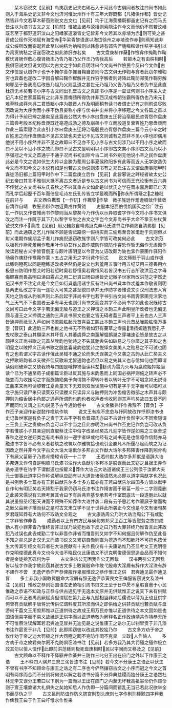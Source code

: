 <!-- { "loadSidebar": true } -->
　　栞木窃说文【见前】鸟夷窃史记夹右碣石入于河此今古俱同者故注曰尚书如此则入于海系史记文非今文也济河惟沇州作十有三年大野既都【凡猪俱作都】皆史记然皆非今文若草木蔪苞则说文古文也【见前】均于江海荥播既都虽史记有之而马氏皆注以为漆书古文之文【见前】惟被孟诸与荥播则索隠注作今文而他仍不然若汶嶓既艺至于都野道汧汶山之阳嶓冢道瀁皆史记皆非今文若其以赤埴为赤则可笑之甚晋成公绥作天地赋有海岱赤华梁青黎语遂以海岱徐州之赤埴改作赤则焉知此非成公绥所改而妄诞若此至以纳秸为纳稭则以韩愈诗有郊告俨匏稭稭读作秸字书引以为禹贡纳秸之证遂窃改之似此肺肝亦若矣
　　古文盘庚枿作蘖作憸弇作掩鞫作鞠敷忧肾肠作敷心腹肾肠丕乃告乃祖乃父作丕乃告我高后
　　若颠木之有由枿相时民俱窃说文但说文明以为古文之字如此且明注曰今文尚书作憸民今反曰今文作古文作憸是认贼作子也予不掩尔善尔惟自鞠自苦则今古文俱无作鞫与弇者此窃尔雅鞫穷也弇葢也遂改二字因自解曰鞠作穉解并无作穷字解者则诗降此鞠防郑笺作鞠穷解何耶至于告我高后改告乃祖乃父则乱道之甚世无乃祖乃父告乃祖乃父者伪书至此直杜撰无术矣若书小序与古文同出孔壁古文之真即书小序是一显证何则书小序采入史记凡本纪世家篇篇有之此非东晋梅赜所得伪并非西汉成帝朝张霸所得伪也乃宋元难草昧卤莽朱呉二君皆黜小序为魏晋人作及明而稍有读书者谓史记有之则前说尽败因改说为大序伪而小序不伪且妄称小序与伏书并出并将小序移冠之今文各篇之首以为得计予前已辨之屡矣至此篇首公然大书小序曰盘庚五迁将治亳殷民咨胥怨作盘庚三篇尝考殷本纪称盘庚既迁亳遵成汤之德及崩弟小辛立而殷道复衰百姓乃思盘庚而作此三篇索隠注此直引小序曰盘庚五迁将治亳殷民咨胥怨作盘庚三篇今云小辛之时百姓思之而作盘庚由不见古文故也夫史记不见古文则诚有之然非不见小序也即偶用他说不用小序然并非不见之故即曰不见亦不见小序与古文何涉乃以不用小序之故而曰不见以不见小序之故而即曰不见古文是明明以小序即古文矣小序即古文而乃以小序强冠之今文之首通乎不通乎况尚书初出除今古二尚书外别无他说小辛之民作盘庚此必是今文之说如伏生大传以金縢为塟周公事夏侯欧阳多有此等而近人无学欲造伪今文而不知今文之本说有如是也若古文伪说则漆书有之郑氏注古文谓盘庚事阳甲时谋徙汤旧都上篇阳甲时作中下二篇盘庚立后作【见前】此皆邪说之畔经者故太史公纪五帝曰其言不雅驯大抵不离古文者近是专以古文尚书为可信而王充论衡有云六典不传犹之古文尚书左氏春秋之不兴其重古文如此是以伏氏之学在晋永嘉后即已亡灭而孔学后起歴千百年而倍显毛诗左氏孔传皆立学最晚而所弥永所谓簸之之糠粃在前非与
　　古文西伯戡耆【一作阢】作戡黎作挚　微子旄逊作耄逊稠敛作雠敛自清作自靖　牧誓弗御作勿迓黄戌作黄钺
　　史殷本纪西伯伐饥国灭之徐广注云饥一作阢又作耆帷尚书作黎则当从黎矣今乃作伪以示异取耆字作今文将小序书文俱改之而注一作阢于其下乃以黎字专坐之古文之字岂今文非尚书乎大命不挚王左杖黄钺说文作不黄戌【见前】用乂雠敛自靖弗迓克奔马氏漆书注作稠敛自清弗御【见前】而此通窃之乞儿作贼不顾是否祗路傍一假桃实而三偷焉至吾家耄逊于荒则但以射义耄期作旄期孟子耄儿作旄倪遂窃改旄字则凡字皆可改矣何必此
　　古文洪范以极死作殛死羞用作敬用叶作协艾作乂畏作威防作貌防作睿悊作哲无侮作无虐颇作陂读若秘古义字皆音俄正与颇叶唐明皇以今音为乂诏改颇为陂也雺作蒙圛作驿阳作旸奥作燠舒作豫霿作蒙卜五占之用无之字衍貣作衍忒
　　说文殛鲧于羽山或作极此鲧则殛死以同是殛鲧遂改极字然仍是说文也若羞用五事叶用五纪艾用三德畏用六极思曰防明作悊艾时阳若悊时奥若舒恒奥若霿恒风若皆汉书五行志所改洪范之字毋侮鳏寡而畏高明曰涕曰霿占之用二衍貣曰旸曰奥皆史记微子世家所改洪范之字然史记汉书并不注定此是今文且如衍貣羞用诸字反有注曰尚书貣本作忒羞本作敬者则明是两史私改之字而一连窃入可笑之甚至貌曰恭并无作防字者惟说文引汉刑法志人宵天地之防或从豹省声则此系后起字非尚书字也若字书引古文尚书雨霁雺圛克注雺地气上天气不下也圛者云半有半无也则引尚书文而变其字不必尚书字如此也况既称古文尚可曰此今文字乎若无偏无陂与遵王之义押谓之本韵三声此明皇所改者也无偏无颇与遵王之义押谓之通韵三声此书原文也要之皆无碍者葢三声者平上去也古人三声皆通押而祗无入声如尚书歌股肱起元首喜百工熙此本韵三声也元首丛脞股肱惰万事堕【音灰】此通韵三声也推之他书无不然者如野有蔓草之零露清扬婉适我愿孔子曳杖歌之泰山其頺梁木其坏哲人其萎虞舜之南薰解愠鹊巢之穿墉速讼皆是故古之以颇押义正尚书歌之元首丛脞韵也犹诗之不失其驰舎矢如破易之与尔縻之其子和之也明皇之以陂押义正尚书歌之股肱喜哉韵也犹诗之悦怿女美美人之贻易之不可试也固有之也若谓义字古读作俄此吴棫不通之论而朱氏误袭之今又袭之古韵从此亡矣夫义之押歌哿韵者以支微齐佳灰歌麻尤皆通韵也若但以易之失其义也与信如何也而即谓读俄则破斧之又缺我锜与四国是哦押锜当读科左繇词为雷为火与为嬴败姬押姬当读个已为不通至荀子成相篇论臣过反其施与末韵愚而上同国必祸押则施之转声必不能变而为收挫切之字而施韵絶矣予向谓韵不得转叶者以转叶无字不可唱念如无説诗匡鼎来来尚可读黎若江夏黄童天下无双则双当读施中切有是字乎无字而可以唱可以念乎施只读尸来只读莱双只读艭义只读异义与陂押则为冲齿缩舌徴部之木声其与颇押则为缩舌居中角部之通声所谓韵也韵也者收声者也收同则其声均矣故曰五音不同声而同均又谓之五均説见予古今通韵卷中
　　古文金縢弗忬作弗豫不【音负】子作丕子亲迎作新逆懿作噫筑作筑
　　说文王有疾不悆悆与忬同故改作忬即漆书也史记鲁世家是有负子之责于天古不字有负音郑氏亦曰不古读作负然字义不同索隠谓三王负上天之责故曰负岂可以不字当之且此亦明注曰尚书作丕史记作负岂可改从负字若惟朕小子其亲迎则直取蔡沈注中俗字改圣经矣古凡迎字皆作逆如易之三驱舍逆春秋之逆女逆妇类岂有尚书直出一迎字者纵或他经有之尚书无是也信噫作信懿亦马融漆书字皆不必有义者若筑之改筑以尔雅筑拾也疏引金縢凡木所偃尽起而筑之为证因改之然并非今文字古文大诰大诰猷尔多邦古文作猷大诰尔多邦降害作降割矧肻构下有厥父菑厥子乃弗肻播矧肻获一十二字
　　王若曰猷大诰尔多邦猷是语辞大诰多邦连文作句自是明顺马氏漆书注作大诰猷尔多邦本是脱误而此又窃之且据王莽作诰亦道字在诰字下谓猷道也按翟义莽作大诰云大诰道诸侯王三公列侯于汝卿大夫元士御事此道字只作称说解纵应劭有以大道告诸侯语然未必即以道字易猷字也况此是书例后多士篇亦有王若曰猷告尔多士多方篇亦有王若曰猷告尔四国多方皆以猷字自作句有明证矣若天降割于我家仍窃马氏漆书注作降害而于厥菑一段十二字则竟删之此袭宋儒说有云厥考翼其肻曰予有后弗弃基专承若考作室既底法一段遂删此以就其说虽毁圣经犯天诛而不顾殊不知莽作大诰并袭二段有云予思若考作室厥子堂而构之厥父菑厥子播而获之是时古文未立学不见于世莽此所袭正今文也是今文有诸句矣罗君既知莽有大诰何不取诰文全观之
　　古文康诰周公乃洪大诰治周公下有咸勤二字非省作非眚
　　咸勤者以上有四方民与侯甸男邦采卫百工等皆慰劳之故曰咸勤人有小罪非眚乃惟终言非过误乃故犯也故下反之曰乃有大罪非终乃惟眚言此非故犯乃过误也此去咸勤二字以非眚作非省而惟眚则又如字不知何据且何解作伪至此吾不知之矣总是史汉无文而漆书说文又累窃自惭则直为撰造而不知肺肝不可揜也按伏生大传其引经文有异者在大诰民献有十夫作民仪有十夫康诰惟乃丕显考文王克明德作克明俊德此真今文也今大诰不晓民仪此康诰又不识克明俊德但思造金品而不知何者是金徒拾瓦砾何为乎
　　古文洛诰公无困我作公无困哉
　　汉书两引公无困我皆以哉字作我字故此窃其说古文多士敢翼殷命作敢弋殷命大淫屑有辞作大淫泆有辞不翅作不啻　无逸俨恭作严恭俾服作卑服惟政之恭作惟正之供　君奭迪见勗作迪见冒
　　多士非我小国敢翼殷命大淫屑有辞无逸俨恭寅畏文王俾服皆窃说文及漆书注【见前】惟政之恭则窃国语左史倚相引周书曰文王至于日中昃不皇暇食惠于小民惟政之恭语不知政与正恭与供古通见字无逸本文原并无供赋惟正之说天下未有供赋而可以不正者禹贡厥赋贞但谓赋在第九正与九赋相当非如后儒说以薄为正也且供字何曽有贡赋解乎唐蒋沇传供亿谓料度其所须而供之即供给之供非贡赋也若贡赋与盘游何干葢文王用庶邦惟以正道供待之故成王用万民亦惟以正道供待之本文固如是也国语但易字而不易义故祗是正供字而以正道恭敬为解释名正作政诗靖共作靖恭无所不可惟蔡注误解耳若君奭迪见冒并无迪见勗之说惟康王之诰尔无以钊冒贡于非几漆书注作勗贡于非几【见前】此即阴窃彼以改此其狡狯乃尔
　　古文多方劝于帝之攸作劝于帝之迪大罚极之作大罚殛之罔不克防作罔不克臬　立政人作憸人
　　多方劝于帝之攸君奭尔罔不克防俱窃漆书注【见前】若多方我乃其大罚殛之殛作极立政其勿以憸人憸作此即前洪范鲧则极死盘庚相时民以字同而又移及之【见前】
　　古文顾命以不释作不怿骐弁作綦弁三防作三叱分王出在应门之外以下作康王之诰
　　王不释四人骐弁三祭三诧皆漆书注【见前】若今文不分康王之诰正以伏生不曽有书序不知顾命与康王之诰之有二序也今俨然攘窃古文之小序而冠之今文之首明有两序而合而不分则将何说以解之若漆书分篇不分舜典益稷而独分康王之诰然杜林无学又误分王若曰以下别为一篇而以王出在应门之内至无坏我高祖寡命仍作顾命则于賔王壤奠诸大礼俱失之矣始知后人作伪即一分篇间而错乱无当已若此况欲举全书而尽伪之乎
　　古文吕刑防谊作防义膑宫劓割头庶剠七字作劓刵椓黥四字矜我作俾我王曰于作王曰吁惟求作惟来
